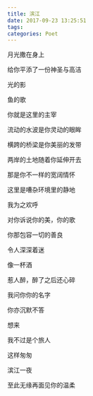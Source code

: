 ```yaml
---
title: 滨江
date: 2017-09-23 13:25:51
tags:
categories: Poet
---
```

月光撒在身上

给你平添了一份神圣与高洁

光的影

鱼的歌

你就是这里的主宰

流动的水波是你灵动的眼眸

横跨的桥梁是你美丽的发带

两岸的土地随着你延伸开去

那是你不一样的宽阔情怀
<!-- more -->
这里是嘈杂环境里的静地

我为之欢呼

对你诉说你的美，你的歌

你那包容一切的善良

令人深深着迷

像一杯酒

惹人醉，醉了之后还心碎

我问你你的名字

你亦沉默不答

想来

我不过是个旅人

这样匆匆

滨江一夜

至此无缘再面见你的温柔